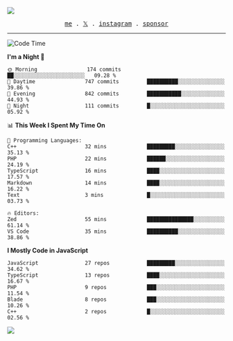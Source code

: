 <img style="bottom: 800px;" src="https://imgur.com/rilHVxA.png"/>
<p align="center">
  <samp>
    <a href="https://fayln.com">me</a> .
    <!-- <a href="https://fayln.com/projects">projects</a> . -->
    <a href="https://go.fayln.com/twitter">𝕏</a> .
    <a href="https://go.fayln.com/instagram">instagram</a> .
<!--     <a href="https://go.fayln.com/polywork">polywork</a> . -->
    <a href="https://github.com/sponsors/faridhnzz">sponsor</a>
  </samp>
</p>

---
<!--START_SECTION:waka-->
![Code Time](http://img.shields.io/badge/Code%20Time-4%2C025%20hrs%2023%20mins-blue)

**I'm a Night 🦉** 

```text
🌞 Morning                174 commits         ██░░░░░░░░░░░░░░░░░░░░░░░   09.28 % 
🌆 Daytime                747 commits         ██████████░░░░░░░░░░░░░░░   39.86 % 
🌃 Evening                842 commits         ███████████░░░░░░░░░░░░░░   44.93 % 
🌙 Night                  111 commits         █░░░░░░░░░░░░░░░░░░░░░░░░   05.92 % 
```


📊 **This Week I Spent My Time On** 

```text
💬 Programming Languages: 
C++                      32 mins             █████████░░░░░░░░░░░░░░░░   35.13 % 
PHP                      22 mins             ██████░░░░░░░░░░░░░░░░░░░   24.19 % 
TypeScript               16 mins             ████░░░░░░░░░░░░░░░░░░░░░   17.57 % 
Markdown                 14 mins             ████░░░░░░░░░░░░░░░░░░░░░   16.22 % 
Text                     3 mins              █░░░░░░░░░░░░░░░░░░░░░░░░   03.73 % 

🔥 Editors: 
Zed                      55 mins             ███████████████░░░░░░░░░░   61.14 % 
VS Code                  35 mins             ██████████░░░░░░░░░░░░░░░   38.86 % 
```

**I Mostly Code in JavaScript** 

```text
JavaScript               27 repos            █████████░░░░░░░░░░░░░░░░   34.62 % 
TypeScript               13 repos            ████░░░░░░░░░░░░░░░░░░░░░   16.67 % 
PHP                      9 repos             ███░░░░░░░░░░░░░░░░░░░░░░   11.54 % 
Blade                    8 repos             ███░░░░░░░░░░░░░░░░░░░░░░   10.26 % 
C++                      2 repos             █░░░░░░░░░░░░░░░░░░░░░░░░   02.56 % 
```




<!--END_SECTION:waka-->

![](https://hit.yhype.me/github/profile?user_id=29797712)
